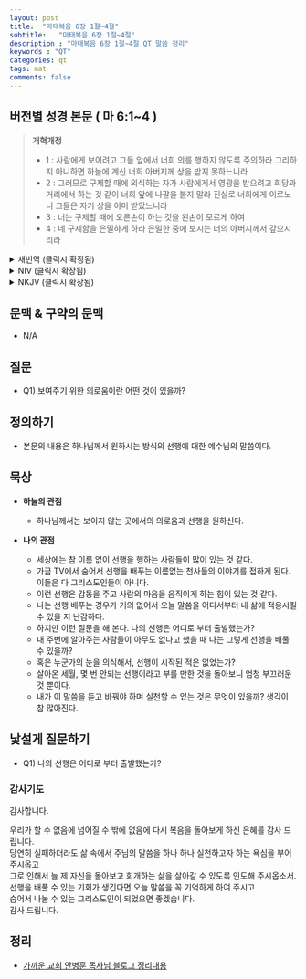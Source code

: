 ```yaml
---
layout: post
title:  "마태복음 6장 1절~4절"
subtitle:   "마태복음 6장 1절~4절"
description : "마태복음 6장 1절~4절 QT 말씀 정리"
keywords : "QT"
categories: qt
tags: mat
comments: false
---
```


## 버전별 성경 본문 ( 마 6:1~4 )

> **개혁개정**
>* 1 : 사람에게 보이려고 그들 앞에서 너희 의를 행하지 않도록 주의하라 그리하지 아니하면 하늘에 계신 너희 아버지께 상을 받지 못하느니라
>* 2 : 그러므로 구제할 때에 외식하는 자가 사람에게서 영광을 받으려고 회당과 거리에서 하는 것 같이 너희 앞에 나팔을 불지 말라 진실로 너희에게 이르노니 그들은 자기 상을 이미 받았느니라
>* 3 : 너는 구제할 때에 오른손이 하는 것을 왼손이 모르게 하여
>* 4 : 네 구제함을 은밀하게 하라 은밀한 중에 보시는 너의 아버지께서 갚으시리라

<details>
<summary> 새번역 (클릭시 확장됨)</summary>
<div markdown="1">

>* 1 : "너희는 남에게 보이려고 의로운 일을 사람들 앞에서 하지 않도록 조심하여라. 그렇지 않으면, 너희는 하늘에 계신 너희 아버지에게서 상을 받지 못한다.
>* 2 : 그러므로 네가 자선을 베풀 때에는, 위선자들이 사람들에게 칭찬을 받으려고 회당과 거리에서 그렇게 하듯이, 네 앞에 나팔을 불지 말아라. 내가 진정으로 너희에게 말한다. 그들은 자기네 상을 이미 다 받았다.
>* 3 : 너는 자선을 베풀 때에는, 오른손이 하는 일을 왼손이 모르게 하여,
>* 4 : 네 자선 행위를 숨겨두어라. 그리하면, 남모르게 숨어서 보시는 네 아버지께서 너에게 갚아 주실 것이다."

</div>
</details>

<details>
<summary> NIV (클릭시 확장됨)</summary>
<div markdown="1">

>* 1 : “Be careful not to practice your righteousness in front of others to be seen by them. If you do, you will have no reward from your Father in heaven.
>* 2 : “So when you give to the needy, do not announce it with trumpets, as the hypocrites do in the synagogues and on the streets, to be honored by others. Truly I tell you, they have received their reward in full.
>* 3 : But when you give to the needy, do not let your left hand know what your right hand is doing,
>* 4 : so that your giving may be in secret. Then your Father, who sees what is done in secret, will reward you.

</div>
</details>

<details>
<summary> NKJV (클릭시 확장됨)</summary>
<div markdown="1">

>* 1 : “Take heed that you do not do your charitable deeds before men, to be seen by them. Otherwise you have no reward from your Father in heaven.
>* 2 : Therefore, when you do a charitable deed, do not sound a trumpet before you as the hypocrites do in the synagogues and in the streets, that they may have glory from men. Assuredly, I say to you, they have their reward.
>* 3 : But when you do a charitable deed, do not let your left hand know what your right hand is doing,
>* 4 : that your charitable deed may be in secret; and your Father who sees in secret will Himself reward you openly.

</div>
</details>

## 문맥 & 구약의 문맥 

* N/A

## 질문

* Q1) 보여주기 위한 의로움이란 어떤 것이 있을까?

## 정의하기

* 본문의 내용은 하나님께서 원하시는 방식의 선행에 대한 예수님의 말씀이다.

## 묵상

* **하늘의 관점**  
    - 하나님께서는 보이지 않는 곳에서의 의로움과 선행을 원하신다.
  
* **나의 관점**
    - 세상에는 참 이름 없이 선행을 행하는 사람들이 많이 있는 것 같다.  
    - 가끔 TV에서 숨어서 선행을 배푸는 이름없는 천사들의 이야기를 접하게 된다. 이들은 다 그리스도인들이 아니다.
    - 이런 선행은 감동을 주고 사람의 마음을 움직이게 하는 힘이 있는 것 같다.
    - 나는 선행 배푸는 경우가 거의 없어서 오늘 말씀을 어디서부터 내 삶에 적용시킬 수 있을 지 난감하다.
    - 하지만 이런 질문을 해 본다. 나의 선행은 어디로 부터 출발했는가? 
    - 내 주변에 알아주는 사람들이 아무도 없다고 했을 때 나는 그렇게 선행을 배풀 수 있을까?
    - 혹은 누군가의 눈을 의식해서, 선행이 시작된 적은 없었는가? 
    - 살아온 세월, 몇 번 안되는 선행이라고 부를 만한 것을 돌아보니 엄청 부끄러운 것 뿐이다.
    - 내가 이 말씀을 듣고 바꿔야 하며 실천할 수 있는 것은 무엇이 있을까? 생각이 참 많아진다.

## 낯설게 질문하기

* Q1) 나의 선행은 어디로 부터 출발했는가?

### 감사기도

감사합니다.  

우리가 할 수 없음에 넘어질 수 밖에 없음에 다시 복음을 돌아보게 하신 은혜를 감사 드립니다.  
당연히 실패하더라도 삶 속에서 주님의 말씀을 하나 하나 실천하고자 하는 욕심을 부어 주시옵고  
그로 인해서 늘 제 자신을 돌아보고 회개하는 삶을 살아갈 수 있도록 인도해 주시옵소서.  
선행을 배풀 수 있는 기회가 생긴다면 오늘 말씀을 꼭 기억하게 하여 주시고  
숨어서 나눌 수 있는 그리스도인이 되었으면 좋겠습니다.  
감사 드립니다.  

## 정리
* [가까운 교회 안병훈 목사님 블로그 정리내용](https://blog.naver.com/tolerance2018)


